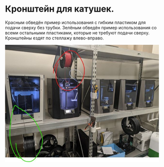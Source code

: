 # Кронштейн для катушек.

Красным обведён пример использования с гибким пластиком для подачи сверху без трубки.
Зелёным обведён пример использования со всеми остальными пластиками, которые не требуют подачи сверху.
Кронштейны ездят по стеллажу влево-вправо.

![Кронштейн_для_катушки_0](./img/Кронштейн_для_катушки_0.jpg)